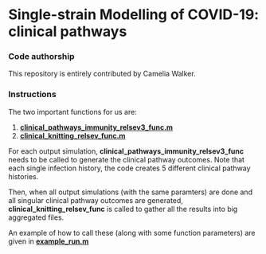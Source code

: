 # Single-strain Modelling of COVID-19: clinical pathways

### Code authorship

This repository is entirely contributed by Camelia Walker.

### Instructions

The two important functions for us are:

1. [**clinical_pathways_immunity_relsev3_func.m**](https://github.com/spectrum-spark/covid_singlestrain_scenarios/blob/singlestrain-WHO/clinical_pathways/clinical_pathways_immunity_relsev3_func.m)
2. [**clinical_knitting_relsev_func.m**](https://github.com/spectrum-spark/covid_singlestrain_scenarios/blob/singlestrain-WHO/clinical_pathways/clinical_knitting_relsev_func.m)

For each output simulation, **clinical_pathways_immunity_relsev3_func** needs to be called to generate the clinical pathway outcomes. Note that each single infection history, the code creates 5 different clinical pathway histories.

Then, when all output simulations (with the same paramters) are done and all singular clinical pathway outcomes are generated, **clinical_knitting_relsev_func** is called to gather all the results into big aggregated files.

An example of how to call these (along with some function parameters) are given in [**example_run.m**](https://github.com/spectrum-spark/covid_singlestrain_scenarios/blob/singlestrain-WHO/clinical_pathways/example_run.m)